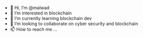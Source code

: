 - 👋 Hi, I’m @malwad
- 👀 I’m interested in blockchain
- 🌱 I’m currently learning blockchain dev
- 💞️ I’m looking to collaborate on cyber security and blockchain
- 📫 How to reach me ...

<!---
malwad/malwad is a ✨ special ✨ repository because its `README.md` (this file) appears on your GitHub profile.
You can click the Preview link to take a look at your changes.
--->
